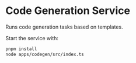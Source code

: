# Code Generation Service

Runs code generation tasks based on templates.

Start the service with:
```bash
pnpm install
node apps/codegen/src/index.ts
```

